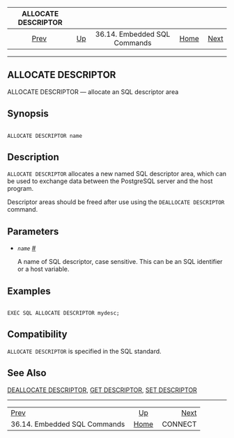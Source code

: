 <!--?xml version="1.0" encoding="UTF-8" standalone="no"?-->

|                       ALLOCATE DESCRIPTOR                      |                                                             |                              |                                                       |                                          |
| :------------------------------------------------------------: | :---------------------------------------------------------- | :--------------------------: | ----------------------------------------------------: | ---------------------------------------: |
| [Prev](ecpg-sql-commands.html "36.14. Embedded SQL Commands")  | [Up](ecpg-sql-commands.html "36.14. Embedded SQL Commands") | 36.14. Embedded SQL Commands | [Home](index.html "PostgreSQL 17devel Documentation") |  [Next](ecpg-sql-connect.html "CONNECT") |

***

## ALLOCATE DESCRIPTOR

ALLOCATE DESCRIPTOR — allocate an SQL descriptor area

## Synopsis

```

ALLOCATE DESCRIPTOR name
```

## Description

`ALLOCATE DESCRIPTOR` allocates a new named SQL descriptor area, which can be used to exchange data between the PostgreSQL server and the host program.

Descriptor areas should be freed after use using the `DEALLOCATE DESCRIPTOR` command.

## Parameters

*   *`name`* [#](#ECPG-SQL-ALLOCATE-DESCRIPTOR-NAME)

    A name of SQL descriptor, case sensitive. This can be an SQL identifier or a host variable.

## Examples

```

EXEC SQL ALLOCATE DESCRIPTOR mydesc;
```

## Compatibility

`ALLOCATE DESCRIPTOR` is specified in the SQL standard.

## See Also

[DEALLOCATE DESCRIPTOR](ecpg-sql-deallocate-descriptor.html "DEALLOCATE DESCRIPTOR"), [GET DESCRIPTOR](ecpg-sql-get-descriptor.html "GET DESCRIPTOR"), [SET DESCRIPTOR](ecpg-sql-set-descriptor.html "SET DESCRIPTOR")

***

|                                                                |                                                             |                                          |
| :------------------------------------------------------------- | :---------------------------------------------------------: | ---------------------------------------: |
| [Prev](ecpg-sql-commands.html "36.14. Embedded SQL Commands")  | [Up](ecpg-sql-commands.html "36.14. Embedded SQL Commands") |  [Next](ecpg-sql-connect.html "CONNECT") |
| 36.14. Embedded SQL Commands                                   |    [Home](index.html "PostgreSQL 17devel Documentation")    |                                  CONNECT |
